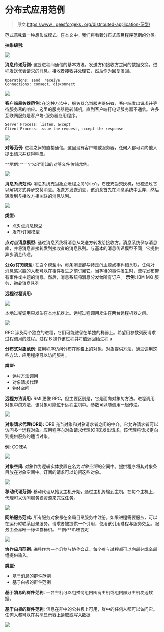 # 分布式应用范例

> 原文:[https://www . geesforgeks . org/distributed-application-范型/](https://www.geeksforgeeks.org/distributed-application-paradigms/)

范式意味着一种想法或模式。在本文中，我们将看到分布式应用程序范例的分类。

**抽象级别:**

![](img/270ca9e67bc0b8b21c5354ce2f9427de.png)

**消息传递范例:**
这是进程间通信的基本方法。发送方和接收方之间的数据交换。进程发送代表请求的消息。接收者接收并处理它，然后作为回复发回。

```
Operations: send, receive
Connections: connect, disconnect 
```

![](img/9293fbc84e691305dcb16e4aaa44a8ca.png)

**客户端服务器范例:**
在这种方法中，服务器充当服务提供者，客户端发出请求并等待服务器的响应。这里的服务器是转储机。直到客户端打电话服务器不通信。许多互联网服务是客户端-服务器应用程序。

```
Server Process: listen, accept
Client Process: issue the request, accept the response 
```

![](img/7bab397be738e814ee62518e3c977a1e.png)

**对等范例:**
进程之间的直接通信。这里没有客户端或服务器，任何人都可以向他人提出请求并获得响应。

**示例:**一个众所周知的对等文件传输示例。

![](img/429691d0ee7d3b7b71347c212f8e179c.png)

**消息系统范式:**
消息系统充当独立进程之间的中介。它还充当交换机，进程通过它以解耦方式异步交换消息。发送方发送消息，该消息首先在消息系统中丢弃，然后转发到与接收方相关联的消息队列。

![](img/2d44ad22b91a5c4b7176d3542b8b14df.png)

**类型:**

*   点对点消息模型
*   发布/订阅模型

**点对点消息模型:**
通过消息系统将消息从发送方转发给接收方。消息系统保存消息库，并将消息直接转发到接收者的消息队列。与基本的消息传递模型不同，它提供异步消息传递。

**公众/订阅模型:**
在这个模型中，每条消息都与特定的主题或事件相关联。任何对消息感兴趣的人都可以在事件发生之前订阅它。当等待的事件发生时，流程发布带有事件或主题的消息。然后，消息系统将消息分发给所有订户。
**示例:** IBM MQ 服务，微软消息队列

**远程过程调用:**

![](img/8e6196118d15f76a51f797d0c53e32c8.png)

本地过程调用只发生在本地机器上。远程过程调用发生在两台远程机器之间。

![](img/9eeeb6d2ce15349dd49d346d52d93d31.png)

RPC 涉及两个独立的进程，它们可能驻留在单独的机器上。希望用参数列表请求过程调用的过程。过程 B 操作该过程并将值返回给过程 a

**分布式对象范例:**
应用程序访问分布在网络上的对象。对象提供方法，通过调用这些方法，应用程序可以访问服务。

**类型:**

*   远程方法调用
*   对象请求代理
*   物体空间

**远程方法调用:**
RMI 更像 RPC，但主要区别是，它是面向对象的方法。进程调用对象中的方法，该对象可能位于远程主机中。参数可以随调用一起传递。

![](img/b5a20ac1f39c368ec1c47da0c2f2edc6.png)

**对象请求代理(ORB):**
ORB 充当对象和对象请求者之间的中介，它允许请求者可以访问多个远程对象。应用程序向对象请求代理(ORB)发出请求，该代理将请求定向到提供服务的适当对象。

**例:** CORBA

![](img/d987aa694ea976bee260c445ff507d38.png)

**对象空间:**
对象作为逻辑实体放置在名为*对象空间*的空间中。提供程序将其对象条目放在对象空间中。订阅的请求可以访问这些对象。

![](img/2b8838fa09da1c349bb9ef9f36d5d2bb.png)

**移动代理范例:**
移动代理从始发主机开始，通过主机传输到主机。在每个主机上，代理可以访问服务或资源来完成任务。

![](img/4f0a52e1b62b4ebfd82c767ee4300b8b.png)

**网络服务范式:**
所有服务对象都在全局目录服务中注册。如果进程需要服务，可以在运行时联系目录服务。请求者被提供一个引用，使用该引用进程与服务交互。服务由全局唯一标识符标识。
**例:**爪哇吉妮

![](img/362669fc853a660e8cbb8c22fdaad736.png)

**协作应用范例:**
进程作为一个组参与协作会话。每个参与过程都可以向部分或全部组提供输入。

**类型:**

*   基于消息的群件范例
*   基于白板的群件范例

**基于消息的群件范例:**
一台主机可以组播向组内所有主机或组内部分主机发送数据。

**基于白板的群件范例:**
信息在群中的公共板上可用，群中的任何人都可以访问它。任何人都可以在共享显示器上读取或写入数据

![](img/fb660f6c2421314b90203a405f996893.png)